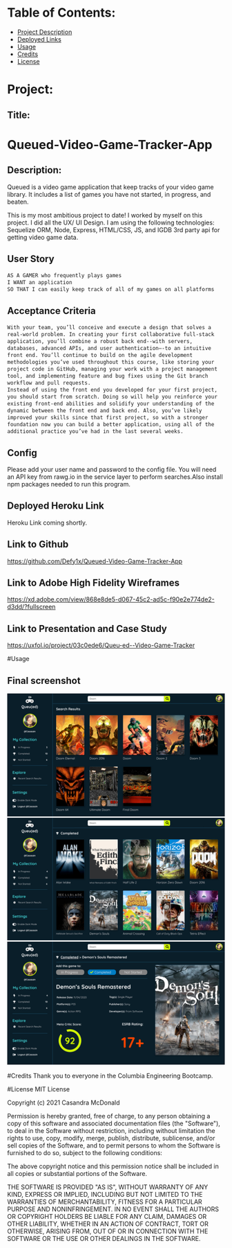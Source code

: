 # Table of Contents:
* [Project Description](#Project)
* [Deployed Links](#Links)
* [Usage](#Usage)
* [Credits](#Credits)
* [License](#License)

# Project:
## Title:
# Queued-Video-Game-Tracker-App

## Description:
Queued is a video game application that keep tracks of your video game library. It includes a list of games you have not started, in progress, and beaten.

This is my most ambitious project to date! I worked by myself on this project. I did all the UX/ UI Design. I am using the following technologies: Sequelize ORM, Node, Express, HTML/CSS, JS, and IGDB 3rd party api for getting video game data.

## User Story

```
AS A GAMER who frequently plays games
I WANT an application
SO THAT I can easily keep track of all of my games on all platforms
```

## Acceptance Criteria

```
With your team, you’ll conceive and execute a design that solves a real-world problem. In creating your first collaborative full-stack application, you’ll combine a robust back end--with servers, databases, advanced APIs, and user authentication—-to an intuitive front end. You’ll continue to build on the agile development methodologies you’ve used throughout this course, like storing your project code in GitHub, managing your work with a project management tool, and implementing feature and bug fixes using the Git branch workflow and pull requests.
Instead of using the front end you developed for your first project, you should start from scratch. Doing so will help you reinforce your existing front-end abilities and solidify your understanding of the dynamic between the front end and back end. Also, you’ve likely improved your skills since that first project, so with a stronger foundation now you can build a better application, using all of the additional practice you’ve had in the last several weeks.
```

## Config
Please add your user name and password to the config file. You will need an API key from rawg.io in the service layer to perform searches.Also install npm packages needed to run this program.

## Deployed Heroku Link
Heroku Link coming shortly.

## Link to Github
https://github.com/Defy1x/Queued-Video-Game-Tracker-App

## Link to Adobe High Fidelity Wireframes
https://xd.adobe.com/view/868e8de5-d067-45c2-ad5c-f90e2e774de2-d3dd/?fullscreen

## Link to Presentation and Case Study
https://uxfol.io/project/03c0ede6/Queu-ed--Video-Game-Tracker

#Usage
## Final screenshot
![This is the final deployed screenshot of the node project](Assets/Search.jpg)
![This is the final deployed screenshot of the node project](Assets/Completed.jpg)
![This is the final deployed screenshot of the node project](Assets/Game-Details-2.jpg)

#Credits
Thank you to everyone in the Columbia Engineering Bootcamp.

#License
MIT License

Copyright (c) 2021 Casandra McDonald

Permission is hereby granted, free of charge, to any person obtaining a copy
of this software and associated documentation files (the "Software"), to deal
in the Software without restriction, including without limitation the rights
to use, copy, modify, merge, publish, distribute, sublicense, and/or sell
copies of the Software, and to permit persons to whom the Software is
furnished to do so, subject to the following conditions:

The above copyright notice and this permission notice shall be included in all
copies or substantial portions of the Software.

THE SOFTWARE IS PROVIDED "AS IS", WITHOUT WARRANTY OF ANY KIND, EXPRESS OR
IMPLIED, INCLUDING BUT NOT LIMITED TO THE WARRANTIES OF MERCHANTABILITY,
FITNESS FOR A PARTICULAR PURPOSE AND NONINFRINGEMENT. IN NO EVENT SHALL THE
AUTHORS OR COPYRIGHT HOLDERS BE LIABLE FOR ANY CLAIM, DAMAGES OR OTHER
LIABILITY, WHETHER IN AN ACTION OF CONTRACT, TORT OR OTHERWISE, ARISING FROM,
OUT OF OR IN CONNECTION WITH THE SOFTWARE OR THE USE OR OTHER DEALINGS IN THE
SOFTWARE.
